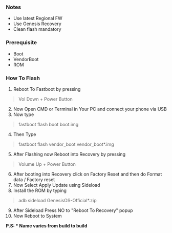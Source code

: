 ### Notes
- Use latest Regional FW
- Use Genesis Recovery
- Clean flash mandatory

### Prerequisite
- Boot
- VendorBoot
- ROM

### How To Flash
1. Reboot To Fastboot by pressing
>Vol Down + Power Button

2. Now Open CMD or Terminal in Your PC and connect your phone via USB
3. Now type 
>fastboot flash boot boot.img

4. Then Type
>fastboot flash vendor_boot vendor_boot*.img

5. After Flashing now Reboot into Recovery by pressing
>Volume Up + Power Button

6. After booting into Recovery click on Factory Reset and then do Format data / Factory reset
7. Now Select Apply Update using Sideload
8. Install the ROM by typing
>adb sideload GenesisOS-Official*.zip

9. After Sideload Press NO to "Reboot To Recovery" popup
10. Now Reboot to System

**P.S: * Name varies from build to build**